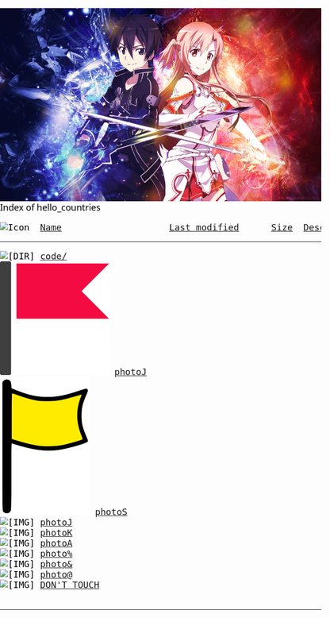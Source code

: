 <head><title>Index of hello_countries</title>
<meta name="viewport" content="width=device-width, initial-scale=1.0">
<style>
html, body, #header {
    margin: 0 !important;
    padding: 0 !important;
   	font-family: system-ui, sans-serif;
}
body{
    margin:0;    padding: 0;

	font-family: system-ui, sans-serif;
	font-size: 18px;
    color: #000000;
    }
.header {
    height: 50px;
    background: #ffffff;
	font-family: system-ui, sans-serif;
    font-size:48px;
     color:#59dd1d;
}


.footer {
    height: 50px;
     background: #000000 ;
    font-size:14px;
     color:#000000;
}

a{
	background-color: #ad310a;
	color: #eee8d5;
	font-weight: bold;
text-decoration: none;
}

a:hover{
	background-color: #ad310a;
	color: #fdf6e3;
	font-weight: bold;
text-decoration: none;
}
</style>
</head>
<body>
<div id="bg">
<img style="display:block;" src="/img/SAO.jpg">
</div>
<div id="content">

</div>
</body>
	
<div class="header">
Index of hello_countries
</div>
<pre><img src="/icons/blank.gif" alt="Icon "> <a href="?C=N;O=D">Name</a>                    <a href="?C=M;O=A">Last modified</a>      <a href="?C=S;O=A">Size</a>  <a href="?C=D;O=A">Description</a><hr><img src="/icons/folder.gif" alt="[DIR]"> <a href="code/">code/</a>                     
<img src="/img/flag4.png" alt="[IMG]"> <a href="flag.txt">photoJ</a>
<img src="/img/flag.png" alt="[IMG]"> <a href="2zt98v.jpg">photoS</a>    
<img src="/icons/image2.gif" alt="[IMG]"> <a href="2zt8cs.jpg">photoJ</a>    
<img src="/icons/image2.gif" alt="[IMG]"> <a href="2ztag7.jpg">photoK</a>    
<img src="/icons/image2.gif" alt="[IMG]"> <a href="racoon.jpg">photoA</a> 
<img src="/icons/image2.gif" alt="[IMG]"> <a href="baby.jpg">photo%</a>
<img src="/icons/image2.gif" alt="[IMG]"> <a href="harry-potter.jpeg">photo&</a>
<img src="/icons/image2.gif" alt="[IMG]"> <a href="shower.jpg">photo@</a>
<img src="/icons/image2.gif" alt="[IMG]"> <a href="noah.txt">DON'T TOUCH</a>

<hr></pre>



</body>

